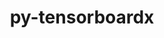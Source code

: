 ---
title: "py-tensorboardx"
layout: cache
categories: [package, develop]
meta: {"versions": ["2.1", "2.5.1"], "compilers": ["gcc@=11.3.0", "gcc@=7.3.1"], "oss": ["amzn2", "ubuntu22.04"], "platforms": ["linux"], "targets": ["ivybridge", "x86_64_v3"], "stacks": ["ml-linux-x86_64-cpu", "ml-linux-x86_64-cuda", "ml-linux-x86_64-rocm"], "num_specs": 22, "num_specs_by_stack": {"ml-linux-x86_64-cuda": 4, "ml-linux-x86_64-rocm": 4, "ml-linux-x86_64-cpu": 4}}
spec_details: [{"hash": "ahatfosijqw6kgzst6wgu3dhplddbkrj", "compiler": "gcc@=7.3.1", "versions": ["2.5.1"], "os": "amzn2", "platform": "linux", "target": "ivybridge", "variants": ["build_system=python_pip"], "stacks": [], "size": "-", "tarball": "https://binaries.spack.io/develop/build_cache/linux-amzn2-ivybridge/gcc-7.3.1/py-tensorboardx-2.5.1/linux-amzn2-ivybridge-gcc-7.3.1-py-tensorboardx-2.5.1-ahatfosijqw6kgzst6wgu3dhplddbkrj.spack"}, {"hash": "hyygqiivsgvik3xqvzv4wfvddye4g2rc", "compiler": "gcc@=7.3.1", "versions": ["2.5.1"], "os": "amzn2", "platform": "linux", "target": "ivybridge", "variants": ["build_system=python_pip"], "stacks": [], "size": "-", "tarball": "https://binaries.spack.io/develop/build_cache/linux-amzn2-ivybridge/gcc-7.3.1/py-tensorboardx-2.5.1/linux-amzn2-ivybridge-gcc-7.3.1-py-tensorboardx-2.5.1-hyygqiivsgvik3xqvzv4wfvddye4g2rc.spack"}, {"hash": "ieqb3w766pdear3ogaexzq2nstvlp6tr", "compiler": "gcc@=7.3.1", "versions": ["2.5.1"], "os": "amzn2", "platform": "linux", "target": "ivybridge", "variants": ["build_system=python_pip"], "stacks": [], "size": "-", "tarball": "https://binaries.spack.io/develop/build_cache/linux-amzn2-ivybridge/gcc-7.3.1/py-tensorboardx-2.5.1/linux-amzn2-ivybridge-gcc-7.3.1-py-tensorboardx-2.5.1-ieqb3w766pdear3ogaexzq2nstvlp6tr.spack"}, {"hash": "lc46buvyoyoadxyojunb6haidgn4kqjx", "compiler": "gcc@=7.3.1", "versions": ["2.5.1"], "os": "amzn2", "platform": "linux", "target": "ivybridge", "variants": ["build_system=python_pip"], "stacks": [], "size": "-", "tarball": "https://binaries.spack.io/develop/build_cache/linux-amzn2-ivybridge/gcc-7.3.1/py-tensorboardx-2.5.1/linux-amzn2-ivybridge-gcc-7.3.1-py-tensorboardx-2.5.1-lc46buvyoyoadxyojunb6haidgn4kqjx.spack"}, {"hash": "xbviandwvrgafef45lkg7bzjsug7nxfg", "compiler": "gcc@=7.3.1", "versions": ["2.5.1"], "os": "amzn2", "platform": "linux", "target": "ivybridge", "variants": ["build_system=python_pip"], "stacks": [], "size": "-", "tarball": "https://binaries.spack.io/develop/build_cache/linux-amzn2-ivybridge/gcc-7.3.1/py-tensorboardx-2.5.1/linux-amzn2-ivybridge-gcc-7.3.1-py-tensorboardx-2.5.1-xbviandwvrgafef45lkg7bzjsug7nxfg.spack"}, {"hash": "kkvca2stt6lvzdvtznxi3foayv4pmlvg", "compiler": "gcc@=7.3.1", "versions": ["2.5.1"], "os": "amzn2", "platform": "linux", "target": "ivybridge", "variants": ["build_system=python_pip"], "stacks": [], "size": "-", "tarball": "https://binaries.spack.io/develop/build_cache/linux-amzn2-ivybridge/gcc-7.3.1/py-tensorboardx-2.5.1/linux-amzn2-ivybridge-gcc-7.3.1-py-tensorboardx-2.5.1-kkvca2stt6lvzdvtznxi3foayv4pmlvg.spack"}, {"hash": "itobv4pnv4itkeezsezgtdxb5da6vgxt", "compiler": "gcc@=7.3.1", "versions": ["2.5.1"], "os": "amzn2", "platform": "linux", "target": "ivybridge", "variants": ["build_system=python_pip"], "stacks": [], "size": "-", "tarball": "https://binaries.spack.io/develop/build_cache/linux-amzn2-ivybridge/gcc-7.3.1/py-tensorboardx-2.5.1/linux-amzn2-ivybridge-gcc-7.3.1-py-tensorboardx-2.5.1-itobv4pnv4itkeezsezgtdxb5da6vgxt.spack"}, {"hash": "idc54hbdsm3lvlf4zeiwnu77llf33and", "compiler": "gcc@=7.3.1", "versions": ["2.5.1"], "os": "amzn2", "platform": "linux", "target": "ivybridge", "variants": ["build_system=python_pip"], "stacks": [], "size": "-", "tarball": "https://binaries.spack.io/develop/build_cache/linux-amzn2-ivybridge/gcc-7.3.1/py-tensorboardx-2.5.1/linux-amzn2-ivybridge-gcc-7.3.1-py-tensorboardx-2.5.1-idc54hbdsm3lvlf4zeiwnu77llf33and.spack"}, {"hash": "a4hu2frchabxhhcyjysylyms4xsyot6c", "compiler": "gcc@=7.3.1", "versions": ["2.5.1"], "os": "amzn2", "platform": "linux", "target": "x86_64_v3", "variants": ["build_system=python_pip"], "stacks": [], "size": "-", "tarball": "https://binaries.spack.io/develop/build_cache/linux-amzn2-x86_64_v3/gcc-7.3.1/py-tensorboardx-2.5.1/linux-amzn2-x86_64_v3-gcc-7.3.1-py-tensorboardx-2.5.1-a4hu2frchabxhhcyjysylyms4xsyot6c.spack"}, {"hash": "uw7vjig6xltwob7xzw7vbjfliyycxbgf", "compiler": "gcc@=7.3.1", "versions": ["2.5.1"], "os": "amzn2", "platform": "linux", "target": "x86_64_v3", "variants": ["build_system=python_pip"], "stacks": [], "size": "-", "tarball": "https://binaries.spack.io/develop/build_cache/linux-amzn2-x86_64_v3/gcc-7.3.1/py-tensorboardx-2.5.1/linux-amzn2-x86_64_v3-gcc-7.3.1-py-tensorboardx-2.5.1-uw7vjig6xltwob7xzw7vbjfliyycxbgf.spack"}, {"hash": "h5nqjzu4o4awk2igntg6ht6lir7jdsc4", "compiler": "gcc@=7.3.1", "versions": ["2.5.1"], "os": "amzn2", "platform": "linux", "target": "x86_64_v3", "variants": ["build_system=python_pip"], "stacks": [], "size": "-", "tarball": "https://binaries.spack.io/develop/build_cache/linux-amzn2-x86_64_v3/gcc-7.3.1/py-tensorboardx-2.5.1/linux-amzn2-x86_64_v3-gcc-7.3.1-py-tensorboardx-2.5.1-h5nqjzu4o4awk2igntg6ht6lir7jdsc4.spack"}, {"hash": "57cpopq7kma2btfvi7jqnj3jg47z2oso", "compiler": "gcc@=7.3.1", "versions": ["2.1"], "os": "amzn2", "platform": "linux", "target": "x86_64_v3", "variants": [], "stacks": [], "size": "-", "tarball": "https://binaries.spack.io/develop/build_cache/linux-amzn2-x86_64_v3/gcc-7.3.1/py-tensorboardx-2.1/linux-amzn2-x86_64_v3-gcc-7.3.1-py-tensorboardx-2.1-57cpopq7kma2btfvi7jqnj3jg47z2oso.spack"}, {"hash": "ag5u6inl2fvskvoamjizwhepoqf7tgv3", "compiler": "gcc@=7.3.1", "versions": ["2.1"], "os": "amzn2", "platform": "linux", "target": "x86_64_v3", "variants": ["build_system=python_pip"], "stacks": [], "size": "-", "tarball": "https://binaries.spack.io/develop/build_cache/linux-amzn2-x86_64_v3/gcc-7.3.1/py-tensorboardx-2.1/linux-amzn2-x86_64_v3-gcc-7.3.1-py-tensorboardx-2.1-ag5u6inl2fvskvoamjizwhepoqf7tgv3.spack"}, {"hash": "4uc3a7zj77sk66pzigs36b7v7o55yk4a", "compiler": "gcc@=7.3.1", "versions": ["2.1"], "os": "amzn2", "platform": "linux", "target": "x86_64_v3", "variants": [], "stacks": [], "size": "-", "tarball": "https://binaries.spack.io/develop/build_cache/linux-amzn2-x86_64_v3/gcc-7.3.1/py-tensorboardx-2.1/linux-amzn2-x86_64_v3-gcc-7.3.1-py-tensorboardx-2.1-4uc3a7zj77sk66pzigs36b7v7o55yk4a.spack"}, {"hash": "5nslddtko77slm56jan4pdlq6yy2s7u6", "compiler": "gcc@=7.3.1", "versions": ["2.5.1"], "os": "amzn2", "platform": "linux", "target": "x86_64_v3", "variants": ["build_system=python_pip"], "stacks": [], "size": "-", "tarball": "https://binaries.spack.io/develop/build_cache/linux-amzn2-x86_64_v3/gcc-7.3.1/py-tensorboardx-2.5.1/linux-amzn2-x86_64_v3-gcc-7.3.1-py-tensorboardx-2.5.1-5nslddtko77slm56jan4pdlq6yy2s7u6.spack"}, {"hash": "iignwytsitkkg57x7lbsgjknyiktna3m", "compiler": "gcc@=7.3.1", "versions": ["2.5.1"], "os": "amzn2", "platform": "linux", "target": "x86_64_v3", "variants": ["build_system=python_pip"], "stacks": [], "size": "-", "tarball": "https://binaries.spack.io/develop/build_cache/linux-amzn2-x86_64_v3/gcc-7.3.1/py-tensorboardx-2.5.1/linux-amzn2-x86_64_v3-gcc-7.3.1-py-tensorboardx-2.5.1-iignwytsitkkg57x7lbsgjknyiktna3m.spack"}, {"hash": "f5noiwzdcmcezr6k37uwagcdyjjpx6yl", "compiler": "gcc@=7.3.1", "versions": ["2.5.1"], "os": "amzn2", "platform": "linux", "target": "x86_64_v3", "variants": ["build_system=python_pip"], "stacks": [], "size": "-", "tarball": "https://binaries.spack.io/develop/build_cache/linux-amzn2-x86_64_v3/gcc-7.3.1/py-tensorboardx-2.5.1/linux-amzn2-x86_64_v3-gcc-7.3.1-py-tensorboardx-2.5.1-f5noiwzdcmcezr6k37uwagcdyjjpx6yl.spack"}, {"hash": "ejqi2huqbw7zratkr5ylynvaas7i3f5b", "compiler": "gcc@=7.3.1", "versions": ["2.5.1"], "os": "amzn2", "platform": "linux", "target": "x86_64_v3", "variants": ["build_system=python_pip"], "stacks": [], "size": "-", "tarball": "https://binaries.spack.io/develop/build_cache/linux-amzn2-x86_64_v3/gcc-7.3.1/py-tensorboardx-2.5.1/linux-amzn2-x86_64_v3-gcc-7.3.1-py-tensorboardx-2.5.1-ejqi2huqbw7zratkr5ylynvaas7i3f5b.spack"}, {"hash": "n7cyjfb7fxxvit732clrvcsgbtsiulme", "compiler": "gcc@=11.3.0", "versions": ["2.5.1"], "os": "ubuntu22.04", "platform": "linux", "target": "x86_64_v3", "variants": ["build_system=python_pip"], "stacks": ["ml-linux-x86_64-cuda", "ml-linux-x86_64-rocm", "ml-linux-x86_64-cpu"], "size": "-", "tarball": "https://binaries.spack.io/develop/build_cache/linux-ubuntu22.04-x86_64_v3/gcc-11.3.0/py-tensorboardx-2.5.1/linux-ubuntu22.04-x86_64_v3-gcc-11.3.0-py-tensorboardx-2.5.1-n7cyjfb7fxxvit732clrvcsgbtsiulme.spack"}, {"hash": "3kehookjovpr2hioohc3g4z3q5cpfabh", "compiler": "gcc@=11.3.0", "versions": ["2.5.1"], "os": "ubuntu22.04", "platform": "linux", "target": "x86_64_v3", "variants": ["build_system=python_pip"], "stacks": ["ml-linux-x86_64-cuda", "ml-linux-x86_64-rocm", "ml-linux-x86_64-cpu"], "size": "-", "tarball": "https://binaries.spack.io/develop/build_cache/linux-ubuntu22.04-x86_64_v3/gcc-11.3.0/py-tensorboardx-2.5.1/linux-ubuntu22.04-x86_64_v3-gcc-11.3.0-py-tensorboardx-2.5.1-3kehookjovpr2hioohc3g4z3q5cpfabh.spack"}, {"hash": "vbmo6blxhr3v54s3ltu6yz3udyqyu3eg", "compiler": "gcc@=11.3.0", "versions": ["2.5.1"], "os": "ubuntu22.04", "platform": "linux", "target": "x86_64_v3", "variants": ["build_system=python_pip"], "stacks": ["ml-linux-x86_64-cuda", "ml-linux-x86_64-rocm", "ml-linux-x86_64-cpu"], "size": "-", "tarball": "https://binaries.spack.io/develop/build_cache/linux-ubuntu22.04-x86_64_v3/gcc-11.3.0/py-tensorboardx-2.5.1/linux-ubuntu22.04-x86_64_v3-gcc-11.3.0-py-tensorboardx-2.5.1-vbmo6blxhr3v54s3ltu6yz3udyqyu3eg.spack"}, {"hash": "wbdkkofk6ki3zx7ctym3ommx555jjgsq", "compiler": "gcc@=11.3.0", "versions": ["2.5.1"], "os": "ubuntu22.04", "platform": "linux", "target": "x86_64_v3", "variants": ["build_system=python_pip"], "stacks": ["ml-linux-x86_64-cuda", "ml-linux-x86_64-rocm", "ml-linux-x86_64-cpu"], "size": "-", "tarball": "https://binaries.spack.io/develop/build_cache/linux-ubuntu22.04-x86_64_v3/gcc-11.3.0/py-tensorboardx-2.5.1/linux-ubuntu22.04-x86_64_v3-gcc-11.3.0-py-tensorboardx-2.5.1-wbdkkofk6ki3zx7ctym3ommx555jjgsq.spack"}]
---